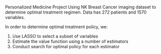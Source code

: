 Personalized Medicine Project
Using NK Breast Cancer imaging dataset to determine optimal treatment regimen.
Data has 272 patients and 1570 variables.

In order to determine optimal treatment policy, we:
  1. Use LASSO to select a subset of variables
  2. Estimate the value function using a number of estimators
  3. Conduct search for optimal policy for each estimator 
